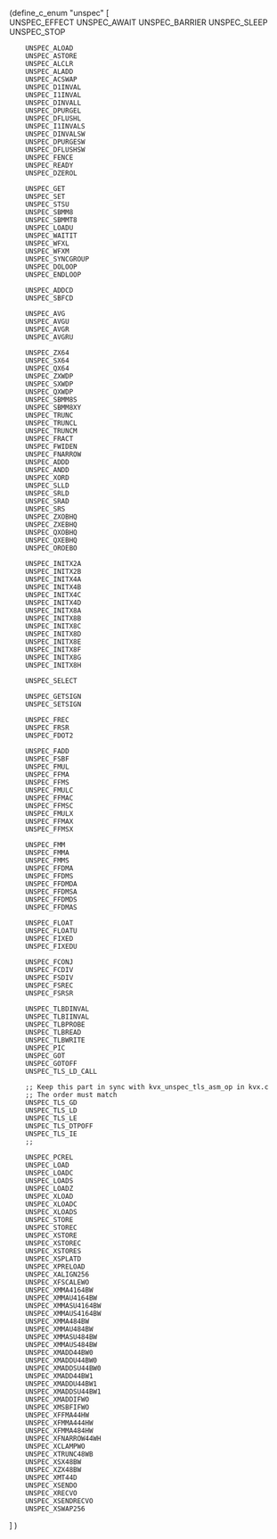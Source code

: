 
(define_c_enum "unspec"
  [     
        UNSPEC_EFFECT
        UNSPEC_AWAIT
        UNSPEC_BARRIER
        UNSPEC_SLEEP
        UNSPEC_STOP

        UNSPEC_ALOAD
        UNSPEC_ASTORE
        UNSPEC_ALCLR
        UNSPEC_ALADD
        UNSPEC_ACSWAP
        UNSPEC_D1INVAL
        UNSPEC_I1INVAL
        UNSPEC_DINVALL
        UNSPEC_DPURGEL
        UNSPEC_DFLUSHL
        UNSPEC_I1INVALS
        UNSPEC_DINVALSW
        UNSPEC_DPURGESW
        UNSPEC_DFLUSHSW
        UNSPEC_FENCE
        UNSPEC_READY
        UNSPEC_DZEROL

        UNSPEC_GET
        UNSPEC_SET
        UNSPEC_STSU
        UNSPEC_SBMM8
        UNSPEC_SBMMT8
        UNSPEC_LOADU
        UNSPEC_WAITIT
        UNSPEC_WFXL
        UNSPEC_WFXM
        UNSPEC_SYNCGROUP
        UNSPEC_DOLOOP
        UNSPEC_ENDLOOP

        UNSPEC_ADDCD
        UNSPEC_SBFCD

        UNSPEC_AVG
        UNSPEC_AVGU
        UNSPEC_AVGR
        UNSPEC_AVGRU

        UNSPEC_ZX64
        UNSPEC_SX64
        UNSPEC_QX64
        UNSPEC_ZXWDP
        UNSPEC_SXWDP
        UNSPEC_QXWDP
        UNSPEC_SBMM8S
        UNSPEC_SBMM8XY
        UNSPEC_TRUNC
        UNSPEC_TRUNCL
        UNSPEC_TRUNCM
        UNSPEC_FRACT
        UNSPEC_FWIDEN
        UNSPEC_FNARROW
        UNSPEC_ADDD
        UNSPEC_ANDD
        UNSPEC_XORD
        UNSPEC_SLLD
        UNSPEC_SRLD
        UNSPEC_SRAD
        UNSPEC_SRS
        UNSPEC_ZXOBHQ
        UNSPEC_ZXEBHQ
        UNSPEC_QXOBHQ
        UNSPEC_QXEBHQ
        UNSPEC_OROEBO

        UNSPEC_INITX2A
        UNSPEC_INITX2B
        UNSPEC_INITX4A
        UNSPEC_INITX4B
        UNSPEC_INITX4C
        UNSPEC_INITX4D
        UNSPEC_INITX8A
        UNSPEC_INITX8B
        UNSPEC_INITX8C
        UNSPEC_INITX8D
        UNSPEC_INITX8E
        UNSPEC_INITX8F
        UNSPEC_INITX8G
        UNSPEC_INITX8H

        UNSPEC_SELECT

        UNSPEC_GETSIGN
        UNSPEC_SETSIGN

        UNSPEC_FREC
        UNSPEC_FRSR
        UNSPEC_FDOT2

        UNSPEC_FADD
        UNSPEC_FSBF
        UNSPEC_FMUL
        UNSPEC_FFMA
        UNSPEC_FFMS
        UNSPEC_FMULC
        UNSPEC_FFMAC
        UNSPEC_FFMSC
        UNSPEC_FMULX
        UNSPEC_FFMAX
        UNSPEC_FFMSX

        UNSPEC_FMM
        UNSPEC_FMMA
        UNSPEC_FMMS
        UNSPEC_FFDMA
        UNSPEC_FFDMS
        UNSPEC_FFDMDA
        UNSPEC_FFDMSA
        UNSPEC_FFDMDS
        UNSPEC_FFDMAS

        UNSPEC_FLOAT
        UNSPEC_FLOATU
        UNSPEC_FIXED
        UNSPEC_FIXEDU

        UNSPEC_FCONJ
        UNSPEC_FCDIV
        UNSPEC_FSDIV
        UNSPEC_FSREC
        UNSPEC_FSRSR

        UNSPEC_TLBDINVAL
        UNSPEC_TLBIINVAL
        UNSPEC_TLBPROBE
        UNSPEC_TLBREAD
        UNSPEC_TLBWRITE
        UNSPEC_PIC
        UNSPEC_GOT
        UNSPEC_GOTOFF
        UNSPEC_TLS_LD_CALL

        ;; Keep this part in sync with kvx_unspec_tls_asm_op in kvx.c
        ;; The order must match
        UNSPEC_TLS_GD
        UNSPEC_TLS_LD
        UNSPEC_TLS_LE
        UNSPEC_TLS_DTPOFF
        UNSPEC_TLS_IE
        ;;

        UNSPEC_PCREL
        UNSPEC_LOAD
        UNSPEC_LOADC
        UNSPEC_LOADS
        UNSPEC_LOADZ
        UNSPEC_XLOAD
        UNSPEC_XLOADC
        UNSPEC_XLOADS
        UNSPEC_STORE
        UNSPEC_STOREC
        UNSPEC_XSTORE
        UNSPEC_XSTOREC
        UNSPEC_XSTORES
        UNSPEC_XSPLATD
        UNSPEC_XPRELOAD
        UNSPEC_XALIGN256
        UNSPEC_XFSCALEWO
        UNSPEC_XMMA4164BW
        UNSPEC_XMMAU4164BW
        UNSPEC_XMMASU4164BW
        UNSPEC_XMMAUS4164BW
        UNSPEC_XMMA484BW
        UNSPEC_XMMAU484BW
        UNSPEC_XMMASU484BW
        UNSPEC_XMMAUS484BW
        UNSPEC_XMADD44BW0
        UNSPEC_XMADDU44BW0
        UNSPEC_XMADDSU44BW0
        UNSPEC_XMADD44BW1
        UNSPEC_XMADDU44BW1
        UNSPEC_XMADDSU44BW1
        UNSPEC_XMADDIFWO
        UNSPEC_XMSBFIFWO
        UNSPEC_XFFMA44HW
        UNSPEC_XFMMA444HW
        UNSPEC_XFMMA484HW
        UNSPEC_XFNARROW44WH
        UNSPEC_XCLAMPWO
        UNSPEC_XTRUNC48WB
        UNSPEC_XSX48BW
        UNSPEC_XZX48BW
        UNSPEC_XMT44D
        UNSPEC_XSENDO
        UNSPEC_XRECVO
        UNSPEC_XSENDRECVO
        UNSPEC_XSWAP256
   ]
)

